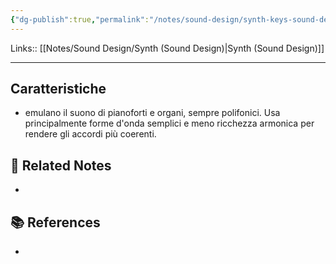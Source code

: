 ```yaml
---
{"dg-publish":true,"permalink":"/notes/sound-design/synth-keys-sound-design/","tags":["type/note"]}
---
```


Links:: [[Notes/Sound Design/Synth (Sound Design)\|Synth (Sound Design)]]

---
## Caratteristiche

- emulano il suono di pianoforti e organi, sempre polifonici. Usa principalmente forme d'onda semplici e meno ricchezza armonica per rendere gli accordi più coerenti.




## 🔗 Related Notes

- 

## 📚 References

- 
